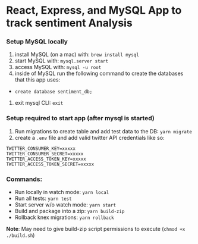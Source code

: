 # React, Express, and MySQL App to track sentiment Analysis

### Setup MySQL locally
1) install MySQL (on a mac) with: `brew install mysql`
1) start MySQL with: `mysql.server start`
1) access MySQL with: `mysql -u root`
1) inside of MySQL run the following command to create the databases that this app uses:
- `create database sentiment_db;`
1) exit mysql CLI: `exit`

### Setup required to start app (after mysql is started)
1) Run migrations to create table and add test data to the DB: `yarn migrate`
1) create a `.env` file and add valid twitter API credentials like so:
```
TWITTER_CONSUMER_KEY=xxxxx
TWITTER_CONSUMER_SECRET=xxxxx
TWITTER_ACCESS_TOKEN_KEY=xxxxx
TWITTER_ACCESS_TOKEN_SECRET=xxxxx
```

### Commands:
- Run locally in watch mode: `yarn local`
- Run all tests: `yarn test`
- Start server w/o watch mode: `yarn start`
- Build and package into a zip: `yarn build-zip`
- Rollback knex migrations: `yarn rollback`

**Note**: May need to give build-zip script permissions to execute (`chmod +x ./build.sh`)

